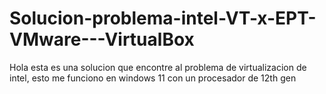 # Solucion-problema-intel-VT-x-EPT-VMware---VirtualBox
Hola esta es una solucion que encontre al problema de virtualizacion de intel, esto me funciono en windows 11 con un procesador de 12th gen
